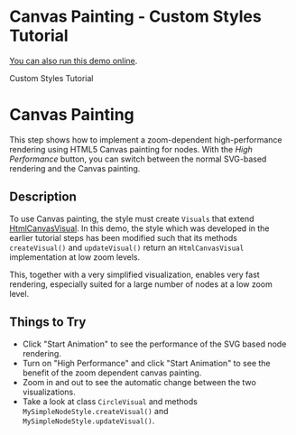 <!--
 //////////////////////////////////////////////////////////////////////////////
 // @license
 // This file is part of yFiles for HTML 2.5.0.3.
 // Use is subject to license terms.
 //
 // Copyright (c) 2000-2023 by yWorks GmbH, Vor dem Kreuzberg 28,
 // 72070 Tuebingen, Germany. All rights reserved.
 //
 //////////////////////////////////////////////////////////////////////////////
-->
# Canvas Painting - Custom Styles Tutorial

[You can also run this demo online](https://live.yworks.com/demos/02-tutorial-custom-styles/27-canvas-painting/index.html).

Custom Styles Tutorial

# Canvas Painting

This step shows how to implement a zoom-dependent high-performance rendering using HTML5 Canvas painting for nodes. With the _High Performance_ button, you can switch between the normal SVG-based rendering and the Canvas painting.

## Description

To use Canvas painting, the style must create `Visuals` that extend [HtmlCanvasVisual](https://docs.yworks.com/yfileshtml/#/api/HtmlCanvasVisual). In this demo, the style which was developed in the earlier tutorial steps has been modified such that its methods `createVisual()` and `updateVisual()` return an `HtmlCanvasVisual` implementation at low zoom levels.

This, together with a very simplified visualization, enables very fast rendering, especially suited for a large number of nodes at a low zoom level.

## Things to Try

- Click "Start Animation" to see the performance of the SVG based node rendering.
- Turn on "High Performance" and click "Start Animation" to see the benefit of the zoom dependent canvas painting.
- Zoom in and out to see the automatic change between the two visualizations.
- Take a look at class `CircleVisual` and methods `MySimpleNodeStyle.createVisual()` and `MySimpleNodeStyle.updateVisual()`.

